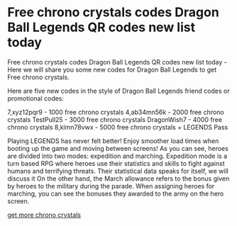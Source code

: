# Free chrono crystals codes Dragon Ball Legends QR codes new list today

Free chrono crystals codes Dragon Ball Legends QR codes new list today - Here we will share you some new codes for  Dragon Ball Legends to get Free chrono crystals.

Here are five new codes in the style of Dragon Ball Legends friend codes or promotional codes:

7,xyz12pqr9 - 1000 free chrono crystals
4,ab34mn56k - 2000 free chrono crystals
TestPull25 - 3000 free chrono crystals
DragonWish7 - 4000 free chrono crystals
8,klmn78vwx - 5000 free chrono crystals + LEGENDS Pass

Playing LEGENDS has never felt better! Enjoy smoother load times when booting up the game and moving between screens! As you can see, heroes are divided into two modes: expedition and marching. Expedition mode is a turn based RPG where heroes use their statistics and skills to fight against humans and terrifying threats. Their statistical data speaks for itself, we will discuss it On the other hand, the March allowance refers to the bonus given by heroes to the military during the parade. When assigning heroes for marching, you can see the bonuses they awarded to the army on the hero screen.

[get more chrono crystals](https://m.facebook.com/media/set/?set=a.122098508510224187)
